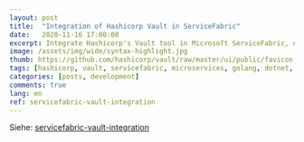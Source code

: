 ```yaml
---
layout: post
title:  "Integration of Hashicorp Vault in ServiceFabric"
date:   2020-11-16 17:00:00
excerpt: Integrate Hashicorp's Vault tool in Microsoft ServiceFabric, e.g. for on-premises scenarios. 
image: /assets/img/wide/syntax-highlight.jpg
thumb: https://github.com/hashicorp/vault/raw/master/ui/public/favicon.png
tags: [hashicorp, vault, servicefabric, microservices, golang, dotnet, csharp]
categories: [posts, development]
comments: true
lang: en
ref: servicefabric-vault-integration
---
```


Siehe: [servicefabric-vault-integration](https://github.com/mcpride/servicefabric-vault-integration)

